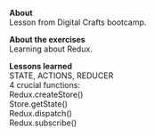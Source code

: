 <strong>About</strong> <br>
Lesson from Digital Crafts bootcamp.

<strong>About the exercises</strong> <br>
Learning about Redux.

<strong>Lessons learned</strong> <br>
STATE, ACTIONS, REDUCER<br>
4 crucial functions: <br>
Redux.createStore()<br>
Store.getState()<br>
Redux.dispatch()<br>
Redux.subscribe()<br>